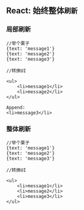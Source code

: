 ## React: 始终整体`刷新`

### 局部刷新

    //举个栗子
    {text: 'message1'}
    {text: 'message2'}
    {text: 'message3'}
    
    //转换UI
    
    <ul>
        <li>message1</li>
        <li>message2</li>
    </ul>
    
    Append:
    <li>message3</li>
    
### 整体刷新

    //举个栗子
    {text: 'message1'}
    {text: 'message2'}
    {text: 'message3'}
    
    //转换UI
    
    <ul>
        <li>message1</li>
        <li>message2</li>
        <li>message3</li>
    </ul>

    
